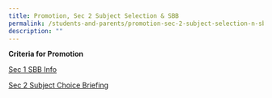 ```yaml
---
title: Promotion, Sec 2 Subject Selection & SBB
permalink: /students-and-parents/promotion-sec-2-subject-selection-n-sbb/
description: ""
---
```

**Criteria for Promotion**

<a href="/files/03%20S1%20SBB%20Info.pdf" target="_blank">Sec 1 SBB Info</a>

<a href="/files/02%20S2%20Subject%20Choice%20Briefing.pdf" target="_blank">Sec 2 Subject Choice Briefing</a>